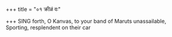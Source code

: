 +++
title = "०१ क्रीळं वः"

+++
SING forth, O Kanvas, to your band of Maruts unassailable,  
     Sporting, resplendent on their car